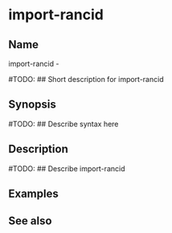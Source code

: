 

# import-rancid


## Name
import-rancid - 

#TODO: ## Short description for import-rancid

## Synopsis
#TODO: ## Describe syntax here

## Description
#TODO: ## Describe import-rancid

## Examples

## See also

